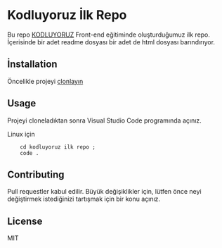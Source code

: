 # Kodluyoruz İlk Repo

Bu repo [KODLUYORUZ](https://kodluyoruz.org) Front-end eğitiminde oluşturduğumuz ilk repo. İçerisinde bir adet readme dosyası bir adet de html dosyası barındırıyor.

## İnstallation

Öncelikle projeyi [clonlayın](https://github.com/Nailakdag/kodluyoruzilkrepo.git)

## Usage

Projeyi cloneladıktan sonra Visual Studio Code programında açınız.

Linux için

``` 
    cd kodluyoruz ilk repo ;
    code . 
```

 ## Contributing

 Pull requestler kabul edilir. Büyük değişiklikler için, lütfen önce neyi değiştirmek istediğinizi tartışmak için bir konu açınız.

 ## License 

 MIT